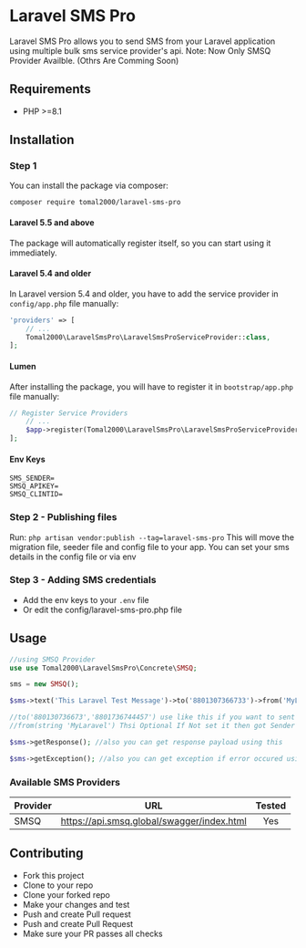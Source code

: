 # Laravel SMS Pro

Laravel SMS Pro allows you to send SMS from your Laravel application using multiple bulk sms service provider's api.
Note: Now Only SMSQ Provider Availble. (Othrs Are Comming Soon)


## Requirements
- PHP >=8.1

## Installation

### Step 1
You can install the package via composer:
```shell
composer require tomal2000/laravel-sms-pro
```
#### Laravel 5.5 and above
The package will automatically register itself, so you can start using it immediately.
#### Laravel 5.4 and older
In Laravel version 5.4 and older, you have to add the service provider in `config/app.php` file manually:
```php
'providers' => [
    // ...
    Tomal2000\LaravelSmsPro\LaravelSmsProServiceProvider::class,
];
```
#### Lumen
After installing the package, you will have to register it in `bootstrap/app.php` file manually:
```php
// Register Service Providers
    // ...
    $app->register(Tomal2000\LaravelSmsPro\LaravelSmsProServiceProvider::class);
];
```
#### Env Keys
```dotenv
SMS_SENDER=
SMSQ_APIKEY=
SMSQ_CLINTID=
```
### Step 2 - Publishing files
Run:
`php artisan vendor:publish --tag=laravel-sms-pro`
This will move the migration file, seeder file and config file to your app. You can set your sms details in the config file or via env

### Step 3 - Adding SMS credentials
- Add the env keys to your `.env` file
- Or edit the config/laravel-sms-pro.php file

## Usage
```php
//using SMSQ Provider
use use Tomal2000\LaravelSmsPro\Concrete\SMSQ;

sms = new SMSQ();

$sms->text('This Laravel Test Message')->to('8801307366733')->from('MyLaravel')->send(); //return true/false for success/failed

//to('880130736673','8801736744457') use like this if you want to sent message to multiple numbers. Country Code is Mandatory
//from(string 'MyLaravel') Thsi Optional If Not set it then got Sender Id Form SMS_SENDER env key from .env or laravel-sms-pro.php file.

$sms->getResponse(); //also you can get response payload using this

$sms->getException(); //also you can get exception if error occured using this,exceptions will be logged in your laravel log file
```

### Available SMS Providers
|Provider|URL|Tested|
|:--------- | :-----------------: | :------: |
|SMSQ|https://api.smsq.global/swagger/index.html|Yes|

## Contributing
- Fork this project
- Clone to your repo
- Clone your forked repo
- Make your changes and test
- Push and create Pull request
- Push and create Pull Request
- Make sure your PR passes all checks
